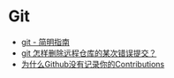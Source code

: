 # Git
- [git - 简明指南](http://rogerdudler.github.io/git-guide/index.zh.html)
- [git 怎样删除远程仓库的某次错误提交？](https://segmentfault.com/q/1010000002898735)
- [为什么Github没有记录你的Contributions](https://segmentfault.com/a/1190000004318632)




